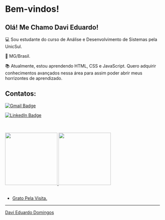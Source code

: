 # Bem-vindos!

 

## Olá! Me Chamo Davi Eduardo!

 

:computer: Sou estudante do curso de Análise e Desenvolvimento de Sistemas pela UnicSul.

:house_with_garden: MG/Brasil.

:books: Atualmente, estou aprendendo HTML, CSS e JavaScript. Quero adquirir conhecimentos avançados nessa área para assim poder abrir meus horrizontes de aprendizado.


 

## Contatos:

[![Gmail Badge](https://img.shields.io/badge/Gmail-D14836?style=for-the-badge&logo=gmail&logoColor=white)](https://davidomingoseduardo@gmail.com)

[![LinkedIn Badge](https://img.shields.io/badge/LinkedIn-0077B5?style=for-the-badge&logo=linkedin&logoColor=white)](https://www.linkedin.com/in/davieduardodomingos
)


<div>
 <br><br>
  <a href="https://github.com/DaviEduardoDev">
  <img height="170em" src="https://github-readme-stats.vercel.app/api?username=DaviEduardoDev&show_icons=true&theme=highcontrast&include_all_commits=true&count_private=true"/>
  
  <img height="170em" src="https://github-readme-stats.vercel.app/api/top-langs/?username=DaviEduardoDev&layout=compact&langs_count=7&theme=highcontrast"/>
</div>
<br>
<p align="left">


- Grato Pela Visita.

----------------------------------------------------------------------------------

Davi Eduardo Domingos
